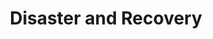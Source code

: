 ---
layout: layout.pug
navigationTitle: Disaster and Recovery
excerpt: 
title: Disaster and Recovery
menuWeight: 6
model: /services/spark/data.yml
render: mustache
featureMaturity:
---